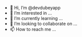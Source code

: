 - 👋 Hi, I’m @devdubeyapp
- 👀 I’m interested in ...
- 🌱 I’m currently learning ...
- 💞️ I’m looking to collaborate on ...
- 📫 How to reach me ...

<!---
devdubeyapp/devdubeyapp is a ✨ special ✨ repository because its `README.md` (this file) appears on your GitHub profile.
You can click the Preview link to take a look at your changes.
--->

